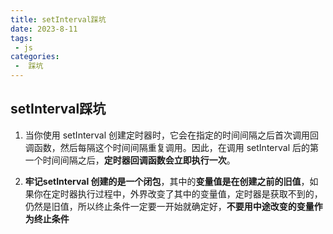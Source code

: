 ```yaml
---
title: setInterval踩坑
date: 2023-8-11
tags:
 - js
categories:
 -  踩坑
--- 
```


## setInterval踩坑

1. 当你使用 setInterval 创建定时器时，它会在指定的时间间隔之后首次调用回调函数，然后每隔这个时间间隔重复调用。因此，在调用 setInterval 后的第一个时间间隔之后，**定时器回调函数会立即执行一次**。

2. **牢记setInterval 创建的是一个闭包**，其中的**变量值是在创建之前的旧值**，如果你在定时器执行过程中，外界改变了其中的变量值，定时器是获取不到的，仍然是旧值，所以终止条件一定要一开始就确定好，**不要用中途改变的变量作为终止条件**